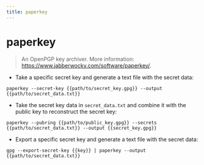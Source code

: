 ```yaml
---
title: paperkey
---
```

# paperkey

> An OpenPGP key archiver.
> More information: <https://www.jabberwocky.com/software/paperkey/>.

- Take a specific secret key and generate a text file with the secret data:

`paperkey --secret-key {{path/to/secret_key.gpg}} --output {{path/to/secret_data.txt}}`

- Take the secret key data in `secret_data.txt` and combine it with the public key to reconstruct the secret key:

`paperkey --pubring {{path/to/public_key.gpg}} --secrets {{path/to/secret_data.txt}} --output {{secret_key.gpg}}`

- Export a specific secret key and generate a text file with the secret data:

`gpg --export-secret-key {{key}} | paperkey --output {{path/to/secret_data.txt}}`
